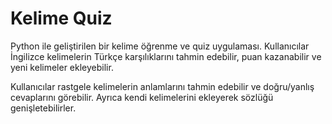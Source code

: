 # Kelime Quiz
Python ile geliştirilen bir kelime öğrenme ve quiz uygulaması. Kullanıcılar İngilizce kelimelerin Türkçe karşılıklarını tahmin edebilir, puan kazanabilir ve yeni kelimeler ekleyebilir.

Kullanıcılar rastgele kelimelerin anlamlarını tahmin edebilir ve doğru/yanlış cevaplarını görebilir. Ayrıca kendi kelimelerini ekleyerek sözlüğü genişletebilirler.
